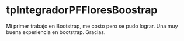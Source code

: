 # tpIntegradorPFFloresBoostrap
Mi primer trabajo en Bootstrap, me costo pero se pudo lograr.
Una muy buena experiencia en bootstrap. Gracias.
